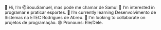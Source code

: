 👋 Hi, I’m @SouuSamuel, mas pode me chamar de Samu!
👀 I’m interested in programar e praticar esportes.
🌱 I’m currently learning Desenvolvimento de Sistemas na ETEC Rodrigues de Abreu.
💞️ I’m looking to collaborate on projetos de programação.
😄 Pronouns: Ele/Dele.

